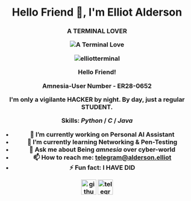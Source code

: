 <h1 align="center">Hello Friend 👋,  I'm Elliot Alderson
<h3 align="center">A TERMINAL LOVER

![A Terminal Love](https://adcy.io/wp-content/uploads/2020/04/anti-hacking.gif)

<p align="center"> <img src="https://komarev.com/ghpvc/?username=elliotterminal&label=Profile%20views&color=0e75b6&style=flat" alt="elliotterminal" />

**Hello Friend!**
  
Amnesia-User Number - **ER28-0652**

I'm only a vigilante **HACKER** by night. 
By day, just a regular **STUDENT**.

**Skills: *Python* / *C* / *Java***

- 🔭 I’m currently working on **Personal AI Assistant**
- 🌱 I’m currently learning **Networking & Pen-Testing**
- 💬 Ask me about **Being *amnesia* over cyber-world**
- 📫 How to reach me: **[telegram@alderson.elliot](https://t.me/Soumyadas2022)**
- ⚡ Fun fact: **I HAVE DID**


[<img src='https://cdn.jsdelivr.net/npm/simple-icons@3.0.1/icons/github.svg' alt='github' height='40'>](https://github.com/https://github.com/ElliotTerminal)
[<img src='https://cdn.jsdelivr.net/npm/simple-icons@3.0.1/icons/telegram.svg' alt='telegram' height='40'>](https://t.me/Soumyadas2022)  

